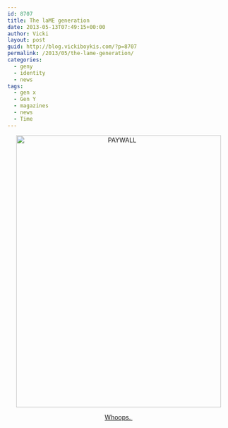 ```yaml
---
id: 8707
title: The laME generation
date: 2013-05-13T07:49:15+00:00
author: Vicki
layout: post
guid: http://blog.vickiboykis.com/?p=8707
permalink: /2013/05/the-lame-generation/
categories:
  - geny
  - identity
  - news
tags:
  - gen x
  - Gen Y
  - magazines
  - news
  - Time
---
```

<p style="text-align: center;">
  <a href="http://blog.vickiboykis.com/wp-content/uploads/2013/05/PAYWALL.png"><img class="aligncenter  wp-image-8708" alt="PAYWALL" src="http://blog.vickiboykis.com/wp-content/uploads/2013/05/PAYWALL-580x770.png" width="464" height="616" /></a>
</p>

<p style="text-align: center;">
  <p style="text-align: center;">
    <a href="http://jezebel.com/times-me-me-me-generation-is-aptly-the-internets-ne-499723896" target="_blank">Whoops. </a>
  </p>